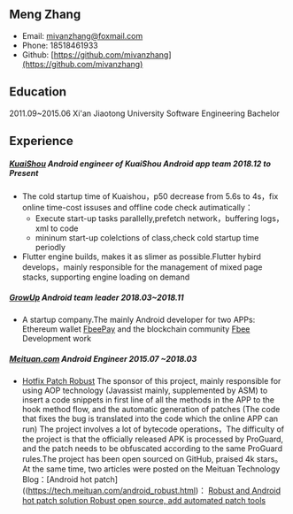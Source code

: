 ## Meng Zhang
* Email: mivanzhang@foxmail.com
* Phone:  18518461933
* Github: [https://github.com/mivanzhang](https://github.com/mivanzhang)

## Education
2011.09~2015.06   Xi'an Jiaotong University Software Engineering Bachelor


## Experience

##### [KuaiShou](https://www.kuaishou.com/) Android engineer of KuaiShou Android app team 2018.12 to Present
* The cold startup time of Kuaishou，p50 decrease from 5.6s to 4s，fix online time-cost issuses and offline code check autimatically：
   *  Execute start-up tasks parallelly,prefetch network，buffering logs，xml to code
   *  mininum start-up colelctions of class,check cold startup time periodly
* Flutter engine builds, makes it as slimer as possible.Flutter hybird develops，mainly responsible for the management of mixed page stacks, supporting engine loading on demand

##### [GrowUp](https://www.fbee.one/) Android team leader 2018.03~2018.11
* A startup company.The mainly Android developer for two APPs: Ethereum wallet [FbeePay](https://www.fbee.one/fbeepay) and the blockchain community [Fbee](https://www.fbee.one/) Development work

##### [Meituan.com](https://www.meituan.com/) Android Engineer 2015.07 ~2018.03

* [Hotfix Patch Robust](https://github.com/Meituan-Dianping/Robust) The sponsor of this project, mainly responsible for using AOP
technology (Javassist mainly, supplemented by ASM) to insert a code snippets in first line of all the methods in the APP to the hook method flow, and the automatic generation of patches (The code that fixes the bug is translated into the code which the online APP
can run) The project involves a lot of bytecode
operations，The difficulty of the project is that the officially released APK is processed by ProGuard,
and the patch needs to be obfuscated according to the same ProGuard rules.The project has been
open sourced on GitHub, praised 4k stars。At the same time, two articles were posted on the Meituan
Technology Blog：[Android hot patch]((https://tech.meituan.com/android_robust.html)： [Robust and Android hot patch solution Robust open source,
add automated patch tools]((https://tech.meituan.com/android_autopatch.html))